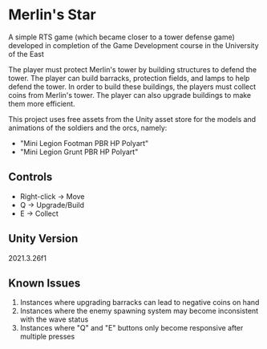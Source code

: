 # Merlin's Star
A simple RTS game (which became closer to a tower defense game) developed in completion of the Game Development course in the University of the East

The player must protect Merlin's tower by building structures to defend the tower. The player can build barracks, protection fields, and lamps to help defend the tower. In order to build these buildings, the players must collect coins from Merlin's tower. The player can also upgrade buildings to make them more efficient.

This project uses free assets from the Unity asset store for the models and animations of the soldiers and the orcs, namely:
- "Mini Legion Footman PBR HP Polyart"
- "Mini Legion Grunt PBR HP Polyart"

## Controls
- Right-click -> Move
- Q -> Upgrade/Build
- E -> Collect

## Unity Version
2021.3.26f1

## Known Issues
1. Instances where upgrading barracks can lead to negative coins on hand
2. Instances where the enemy spawning system may become inconsistent with the wave status
3. Instances where "Q" and "E" buttons only become responsive after multiple presses
